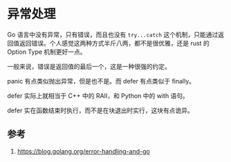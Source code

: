 # 异常处理

<!--
ID: 694ff462-b8d0-49fe-b65e-62e054fea99d
Status: draft
Date: 2019-11-25T00:00:00
Modified: 2020-05-28T14:09:32
wp_id: 1129
-->

Go 语言中没有异常，只有错误，而且也没有 `try...catch` 这个机制，只能通过返回值返回错误。个人感觉这两种方式半斤八两，都不是很优雅，还是 rust 的 Option Type 机制更好一点。

一般来说，错误是返回值的最后一个，这是一种很强的约定。

panic 有点类似抛出异常，但是也不是。而 defer 有点类似于 finally。

defer 实际上就相当于 C++ 中的 RAII，和 Python 中的 with 语句。

defer 实在函数结束时执行，而不是在块退出时实行，这块有点诡异。


## 参考

1. https://blog.golang.org/error-handling-and-go

